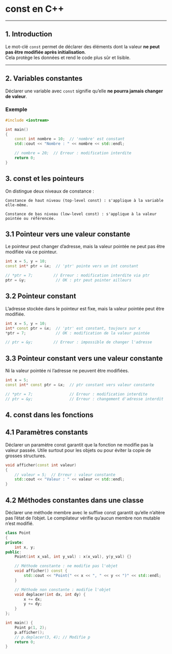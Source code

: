 # const en C++

---

## 1. Introduction

Le mot-clé `const` permet de déclarer des éléments dont la valeur **ne peut pas être modifiée après initialisation**.  
Cela protège les données et rend le code plus sûr et lisible.

---

## 2. Variables constantes

Déclarer une variable avec `const` signifie qu’elle **ne pourra jamais changer de valeur**.

### Exemple

```cpp
#include <iostream>

int main() 
{
    const int nombre = 10;  // 'nombre' est constant
    std::cout << "Nombre : " << nombre << std::endl;

    // nombre = 20;  // Erreur : modification interdite
    return 0;
}
```

## 3. const et les pointeurs

On distingue deux niveaux de constance :

    Constance de haut niveau (top-level const) : s'applique à la variable elle-même.

    Constance de bas niveau (low-level const) : s'applique à la valeur pointée ou référencée.

## 3.1 Pointeur vers une valeur constante

Le pointeur peut changer d’adresse, mais la valeur pointée ne peut pas être modifiée via ce pointeur.
```cpp
int x = 5, y = 10;
const int* ptr = &x;  // 'ptr' pointe vers un int constant
```
```cpp
// *ptr = 7;         // Erreur : modification interdite via ptr
ptr = &y;             // OK : ptr peut pointer ailleurs
```
## 3.2 Pointeur constant

L’adresse stockée dans le pointeur est fixe, mais la valeur pointée peut être modifiée.
```cpp
int x = 5, y = 10;
int* const ptr = &x;  // 'ptr' est constant, toujours sur x
*ptr = 7;             // OK : modification de la valeur pointée

// ptr = &y;         // Erreur : impossible de changer l'adresse
```
## 3.3 Pointeur constant vers une valeur constante

Ni la valeur pointée ni l’adresse ne peuvent être modifiées.
```cpp
int x = 5;
const int* const ptr = &x;  // ptr constant vers valeur constante

// *ptr = 7;                // Erreur : modification interdite
// ptr = &y;                // Erreur : changement d'adresse interdit
```
## 4. const dans les fonctions
## 4.1 Paramètres constants

Déclarer un paramètre const garantit que la fonction ne modifie pas la valeur passée.
Utile surtout pour les objets ou pour éviter la copie de grosses structures.
```cpp
void afficher(const int valeur) 
{
    // valeur = 5;  // Erreur : valeur constante
    std::cout << "Valeur : " << valeur << std::endl;
}
```
## 4.2 Méthodes constantes dans une classe

Déclarer une méthode membre avec le suffixe const garantit qu’elle n’altère pas l’état de l’objet.
Le compilateur vérifie qu’aucun membre non mutable n’est modifié.
```cpp
class Point 
{
private:
    int x, y;
public:
    Point(int x_val, int y_val) : x(x_val), y(y_val) {}

    // Méthode constante : ne modifie pas l'objet
    void afficher() const {
        std::cout << "Point(" << x << ", " << y << ")" << std::endl;
    }

    // Méthode non constante : modifie l'objet
    void deplacer(int dx, int dy) {
        x += dx;
        y += dy;
    }
};

int main() {
    Point p(1, 2);
    p.afficher();
    // p.deplacer(3, 4); // Modifie p
    return 0;
}
```